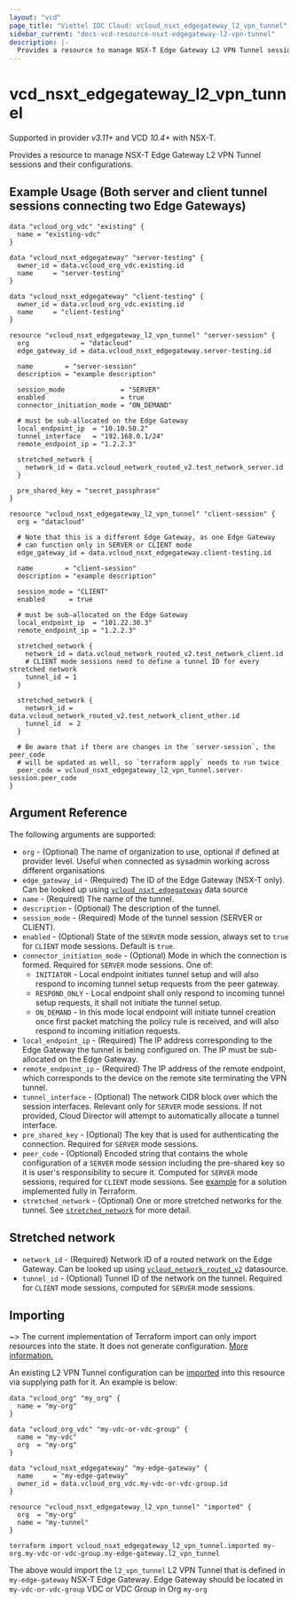 ```yaml
---
layout: "vcd"
page_title: "Viettel IDC Cloud: vcloud_nsxt_edgegateway_l2_vpn_tunnel"
sidebar_current: "docs-vcd-resource-nsxt-edgegateway-l2-vpn-tunnel"
description: |-
  Provides a resource to manage NSX-T Edge Gateway L2 VPN Tunnel sessions and their configurations.
---
```


# vcd\_nsxt\_edgegateway\_l2\_vpn\_tunnel

Supported in provider *v3.11+* and VCD *10.4+* with NSX-T.

Provides a resource to manage NSX-T Edge Gateway L2 VPN Tunnel sessions and their configurations.
<a id="example-usage"></a>
## Example Usage (Both server and client tunnel sessions connecting two Edge Gateways)

```hcl
data "vcloud_org_vdc" "existing" {
  name = "existing-vdc"
}

data "vcloud_nsxt_edgegateway" "server-testing" {
  owner_id = data.vcloud_org_vdc.existing.id
  name     = "server-testing"
}

data "vcloud_nsxt_edgegateway" "client-testing" {
  owner_id = data.vcloud_org_vdc.existing.id
  name     = "client-testing"
}

resource "vcloud_nsxt_edgegateway_l2_vpn_tunnel" "server-session" {
  org             = "datacloud"
  edge_gateway_id = data.vcloud_nsxt_edgegateway.server-testing.id

  name        = "server-session"
  description = "example description"

  session_mode              = "SERVER"
  enabled                   = true
  connector_initiation_mode = "ON_DEMAND"

  # must be sub-allocated on the Edge Gateway
  local_endpoint_ip  = "10.10.50.2"
  tunnel_interface   = "192.168.0.1/24"
  remote_endpoint_ip = "1.2.2.3"

  stretched_network {
    network_id = data.vcloud_network_routed_v2.test_network_server.id
  }

  pre_shared_key = "secret_passphrase"
}

resource "vcloud_nsxt_edgegateway_l2_vpn_tunnel" "client-session" {
  org = "datacloud"

  # Note that this is a different Edge Gateway, as one Edge Gateway
  # can function only in SERVER or CLIENT mode
  edge_gateway_id = data.vcloud_nsxt_edgegateway.client-testing.id

  name        = "client-session"
  description = "example description"

  session_mode = "CLIENT"
  enabled      = true

  # must be sub-allocated on the Edge Gateway
  local_endpoint_ip  = "101.22.30.3"
  remote_endpoint_ip = "1.2.2.3"

  stretched_network {
    network_id = data.vcloud_network_routed_v2.test_network_client.id
    # CLIENT mode sessions need to define a tunnel ID for every stretched network
    tunnel_id = 1
  }

  stretched_network {
    network_id = data.vcloud_network_routed_v2.test_network_client_other.id
    tunnel_id  = 2
  }

  # Be aware that if there are changes in the `server-session`, the peer_code
  # will be updated as well, so `terraform apply` needs to run twice
  peer_code = vcloud_nsxt_edgegateway_l2_vpn_tunnel.server-session.peer_code
}
```

## Argument Reference

The following arguments are supported:

* `org` - (Optional) The name of organization to use, optional if defined at 
  provider level. Useful when connected as sysadmin working across different organisations
* `edge_gateway_id` - (Required) The ID of the Edge Gateway (NSX-T only). 
  Can be looked up using [`vcloud_nsxt_edgegateway`](/providers/terraform-viettelidc/vcloud/latest/docs/data-sources/nsxt_edgegateway) data source
* `name` - (Required) The name of the tunnel.
* `description` - (Optional) The description of the tunnel.
* `session_mode` - (Required) Mode of the tunnel session (SERVER or CLIENT).
* `enabled` - (Optional) State of the `SERVER` mode session, always set to `true` for `CLIENT` 
  mode sessions. Default is `true`.
* `connector_initiation_mode` - (Optional) Mode in which the connection is formed. 
  Required for `SERVER` mode sessions. One of:
	* `INITIATOR` - Local endpoint initiates tunnel setup and will also respond to 
  incoming tunnel setup requests from the peer gateway.
	* `RESPOND_ONLY` - Local endpoint shall only respond to incoming tunnel setup 
  requests, it shall not initiate the tunnel setup.
	* `ON_DEMAND` - In this mode local endpoint will initiate tunnel creation once 
  first packet matching the policy rule is received, and will also respond to 
  incoming initiation requests.
* `local_endpoint_ip` - (Required) The IP address corresponding to the Edge 
  Gateway the tunnel is being configured on. The IP must be sub-allocated 
  on the Edge Gateway.
* `remote_endpoint_ip` - (Required) The IP address of the remote endpoint, which 
corresponds to the device on the remote site terminating the VPN tunnel.
* `tunnel_interface` - (Optional) The network CIDR block over which the session 
  interfaces. Relevant only for `SERVER` mode sessions. If not provided, Cloud 
  Director will attempt to automatically allocate a tunnel interface.
* `pre_shared_key` - (Optional) The key that is used for authenticating the 
  connection. Required for `SERVER` mode sessions.
* `peer_code` - (Optional) Encoded string that contains the whole configuration 
  of a `SERVER` mode session including the pre-shared key so it is user's 
  responsibility to secure it. Computed for `SERVER` mode sessions, required for 
  `CLIENT` mode sessions. See [example](#example-usage) 
  for a solution implemented fully in Terraform.
* `stretched_network` - (Optional) One or more stretched networks for the tunnel. 
  See [`stretched_network`](#stretched-network) for more detail.

## Stretched network

* `network_id` - (Required) Network ID of a routed network on the Edge Gateway. 
  Can be looked up using [`vcloud_network_routed_v2`](/providers/terraform-viettelidc/vcloud/latest/docs/data-sources/network_routed_v2) 
  datasource.
* `tunnel_id` - (Optional) Tunnel ID of the network on the tunnel. Required for 
  `CLIENT` mode sessions, computed for `SERVER` mode sessions.

## Importing

~> The current implementation of Terraform import can only import resources into the state.
It does not generate configuration. [More information.](https://www.terraform.io/docs/import/)

An existing L2 VPN Tunnel configuration can be [imported][docs-import] into this resource
via supplying path for it. An example is below:

```hcl
data "vcloud_org" "my_org" {
  name = "my-org"
}

data "vcloud_org_vdc" "my-vdc-or-vdc-group" {
  name = "my-vdc"
  org  = "my-org"
}

data "vcloud_nsxt_edgegateway" "my-edge-gateway" {
  name     = "my-edge-gateway"
  owner_id = data.vcloud_org_vdc.my-vdc-or-vdc-group.id
}

resource "vcloud_nsxt_edgegateway_l2_vpn_tunnel" "imported" {
  org  = "my-org"
  name = "my-tunnel"
}
```

```
terraform import vcloud_nsxt_edgegateway_l2_vpn_tunnel.imported my-org.my-vdc-or-vdc-group.my-edge-gateway.l2_vpn_tunnel
```

The above would import the `l2_vpn_tunnel` L2 VPN Tunnel that is defined in
`my-edge-gateway` NSX-T Edge Gateway. Edge Gateway should be located in `my-vdc-or-vdc-group` VDC or
VDC Group in Org `my-org`

[docs-import]: https://www.terraform.io/docs/import/
